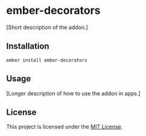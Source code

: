 ember-decorators
==============================================================================

[Short description of the addon.]

Installation
------------------------------------------------------------------------------

```
ember install ember-decorators
```


Usage
------------------------------------------------------------------------------

[Longer description of how to use the addon in apps.]


License
------------------------------------------------------------------------------

This project is licensed under the [MIT License](LICENSE.md).
